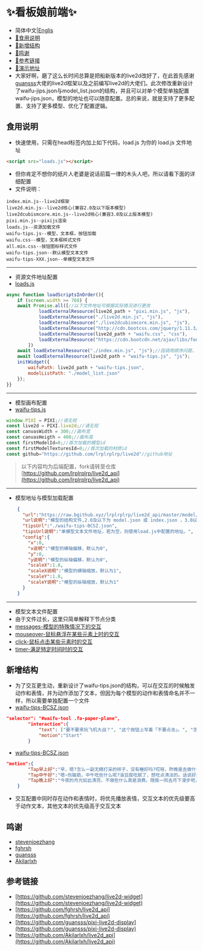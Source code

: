#   :sparkles:看板娘前端:sparkles:
-   简体中文|[Englis](./README.md)
-   [:link:食用说明](#食用说明)
-   [:link:新增结构](#新增结构)
-   [:link:鸣谢](#鸣谢)
-   [:link:参考链接](#参考链接)
-   [:link:演示地址](https://lrplrplrp.github.io/live2dDemo.html)
-   大家好啊，磨了这么长时间总算是把船新版本的live2d改好了，在此首先感谢[guansss]("https://github.com/guansss/pixi-live2d-display")大佬的live2d框架以及之前编写live2d的大佬们。此次修改重新设计了waifu-jips.json与model_list.json的结构，并且可以对单个模型单独配置waifu-jips.json，模型的地址也可以随意配置。总的来说，就是支持了更多配置、支持了更多模型、优化了配置逻辑。
##  食用说明
-   快速使用，只需在head标签内加上如下代码，load.js 为你的 load.js 文件地址
```html
<script src="loads.js"></script>
```
-   但你肯定不想你的纸片人老婆是说话前篇一律的木头人吧，所以请看下面的详细配置
-   文件说明：
```
index.min.js--live2d框架
live2d.min.js--live2d核心(兼容2.0及以下版本模型)
live2dcubismcore.min.js--live2d核心(兼容3.0及以上版本模型)
pixi.min.js--pixijs渲染
loads.js--资源加载文件
waifu-tips.js--模型，文本框，按钮加载
waifu.css--模型，文本框样式文件
all.min.css--按钮图标样式文件
waifu-tips.json--默认模型文本文件
waifu-tips-XXX.json--单模型文本文件
```
***
-   资源文件地址配置
-   [loads.js](./loads.js#L28)
```javascript
async function loadScriptsInOrder(){
	if (screen.width >= 768) {
	await Promise.all([//以下文件地址可根据实际情况进行更改
			loadExternalResource(live2d_path + "pixi.min.js", "js"),
			loadExternalResource("./live2d.min.js", "js"),
			loadExternalResource("./live2dcubismcore.min.js", "js"),
			loadExternalResource("http://cdn.bootcss.com/jquery/1.11.3/jquery.min.js", "js"),
			loadExternalResource(live2d_path + "waifu.css", "css"),
			loadExternalResource("https://cdn.bootcdn.net/ajax/libs/font-awesome/6.6.0/css/all.min.css", "css")
		])
	await loadExternalResource("./index.min.js", "js");//因调用顺序问题，这两个需要在最后加载
	await loadExternalResource(live2d_path + "waifu-tips.js", "js");
	initWidget({
		waifuPath: live2d_path + "waifu-tips.json",
		modelListPath: "./model_list.json"
	});
}}
```
***
-   模型画布配置
-   [waifu-tips.js](./waifu-tips.js#L1)
```javascript
window.PIXI = PIXI;//请无视
const live2d = PIXI.live2d;//请无视
const canvasWidth = 300;//画布宽
const canvasHeigth = 400;//画布高
const firstModelId=0;//首次加载的模型id
const firstModelTexturesId=0;//首次加载的材质id
const github="https://github.com/lrplrplrp/live2d"//github地址
```
>	以下内容均为后端配置，fork请转至仓库[https://github.com/lrplrplrp/live2d_api](https://github.com/lrplrplrp/live2d_api)
***
-   模型地址与模型加载配置
```json
    {
      "url":"https://raw.bgithub.xyz/lrplrplrp/live2d_api/master/model/genshin/BCSZ1.1/BCSZ1.1.model3.json",
      "url说明":"模型的结构文件,2.0及以下为 model.json 或 index.json ，3.0以上为 model3.json 结尾",
      "tipsUrl":"./waifu-tips-BCSZ.json",
      "tipsUrl说明":"单模型文本文件地址，若为空，则使用load.js中配置的地址。",
      "config":{
        "x":0,
        "x说明":"模型的横轴偏移，默认为0",
        "y":0,
        "y说明":"模型的纵轴偏移，默认为0",
        "scaleX":1.8,
        "scaleX说明":"模型的横轴缩放，默认为1",
        "scaleY":1.8,
        "scaleY说明":"模型的纵轴缩放，默认为1"
      }
    }
```
***
-   模型文本文件配置
-   由于文件过长，这里只简单解释下节点分类
-   [messages-模型的特殊情况下的交互](./waifu-tips.json#L2)
-   [mouseover-鼠标悬浮在某些元素上时的交互](./waifu-tips.json#L22)
-   [click-鼠标点击某些元素时的交互](./waifu-tips.json#L313)
-   [timer-满足特定时间时的交互](./waifu-tips.json#L329)
##  新增结构
-   为了交互更生动，重新设计了waifu-tips.json的结构，可以在交互的时候触发动作和表情，并为动作添加了文本，但因为每个模型的动作和表情命名并不一样，所以需要单独配置一个文件
-   [waifu-tips-BCSZ.json](./waifu-tips-BCSZ.json#L23)
```json
"selector": "#waifu-tool .fa-paper-plane",
		"interaction":{
			"text": ["要不要来玩飞机大战？", "这个按钮上写着「不要点击」。", "怎么，你想来和我玩个游戏？", "听说这样可以蹦迪！"],
        	"motion":"Start"
		}
```
-   [waifu-tips-BCSZ.json](./waifu-tips-BCSZ.json#L272)
```json
"motion":{
		"Tap早上好":"早，嗯?怎么一副无精打采的样子，没有睡好吗?哎呀，昨晚是去做什么坏事了么?",
		"Tap中午好":"嗯~伤脑筋，中午吃些什么呢?油豆腐吃腻了，想吃点清淡的。话说好久没见到社奉行家的小姑娘了，我们不如就去吃她做的点心吧。",
		"Tap晚上好":"今夜的月光如此清亮，不做些什么真是浪费。随我一同去月下漫步吧，不许拒绝。"
	}
```
-   交互配置中同时存在动作和表情时，将优先播放表情，交互文本的优先级要高于动作文本，其他文本的优先级高于交互文本
##  鸣谢
-	[stevenjoezhang](https://github.com/stevenjoezhang)
-	[fghrsh](https://github.com/fghrsh)
-	[guansss](https://github.com/guansss)
-	[Akilarlxh](https://github.com/Akilarlxh)
##  参考链接
-	[https://github.com/stevenjoezhang/live2d-widget](https://github.com/stevenjoezhang/live2d-widget)
-	[https://github.com/fghrsh/live2d_api](https://github.com/fghrsh/live2d_api)
-	[https://github.com/guansss/pixi-live2d-display](https://github.com/guansss/pixi-live2d-display)
-	[https://github.com/Akilarlxh/live2d_api](https://github.com/Akilarlxh/live2d_api)